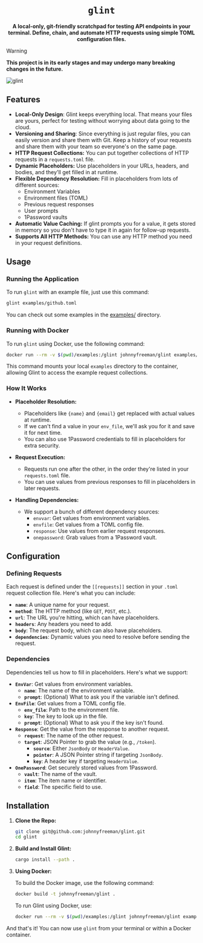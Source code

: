 <div align="center">
  <h1><code>glint</code></h1>

  <p><b>A local-only, git-friendly scratchpad for testing API endpoints in your terminal. Define, chain, and automate HTTP requests using simple TOML configuration files.</b></p>
</div>

> [!WARNING]
> **This project is in its early stages and may undergo many breaking changes in the future.**

![glint](https://github.com/user-attachments/assets/a6663c10-64a0-4e6f-ae4e-a3ac85fd2291)

## Features

- **Local-Only Design**: Glint keeps everything local. That means your files are yours, perfect for testing without worrying about data going to the cloud.
- **Versioning and Sharing**: Since everything is just regular files, you can easily version and share them with Git. Keep a history of your requests and share them with your team so everyone's on the same page.
- **HTTP Request Collections:** You can put together collections of HTTP requests in a `requests.toml` file.
- **Dynamic Placeholders:** Use placeholders in your URLs, headers, and bodies, and they'll get filled in at runtime.
- **Flexible Dependency Resolution:** Fill in placeholders from lots of different sources:
  - Environment Variables
  - Environment files (TOML)
  - Previous request responses
  - User prompts
  - 1Password vaults
- **Automatic Value Caching:** If glint prompts you for a value, it gets stored in memory so you don't have to type it in again for follow-up requests.
- **Supports All HTTP Methods:** You can use any HTTP method you need in your request definitions.

## Usage

### Running the Application

To run `glint` with an example file, just use this command:

```bash
glint examples/github.toml
```

You can check out some examples in the [examples/](examples/) directory.

### Running with Docker

To run `glint` using Docker, use the following command:

```bash
docker run --rm -v $(pwd)/examples:/glint johnnyfreeman/glint examples/github.toml
```

This command mounts your local `examples` directory to the container, allowing Glint to access the example request collections.

### How It Works

- **Placeholder Resolution:**

  - Placeholders like `{name}` and `{email}` get replaced with actual values at runtime.
  - If we can't find a value in your `env_file`, we'll ask you for it and save it for next time.
  - You can also use 1Password credentials to fill in placeholders for extra security.

- **Request Execution:**

  - Requests run one after the other, in the order they're listed in your `requests.toml` file.
  - You can use values from previous responses to fill in placeholders in later requests.

- **Handling Dependencies:**

  - We support a bunch of different dependency sources:
    - `envvar`: Get values from environment variables.
    - `envfile`: Get values from a TOML config file.
    - `response`: Use values from earlier request responses.
    - `onepassword`: Grab values from a 1Password vault.

## Configuration

### Defining Requests

Each request is defined under the `[[requests]]` section in your `.toml` request collection file. Here's what you can include:

- **`name`**: A unique name for your request.
- **`method`**: The HTTP method (like `GET`, `POST`, etc.).
- **`url`**: The URL you're hitting, which can have placeholders.
- **`headers`**: Any headers you need to add.
- **`body`**: The request body, which can also have placeholders.
- **`dependencies`**: Dynamic values you need to resolve before sending the request.

### Dependencies

Dependencies tell us how to fill in placeholders. Here's what we support:

- **`EnvVar`**: Get values from environment variables.
  - **`name`**: The name of the environment variable.
  - **`prompt`**: (Optional) What to ask you if the variable isn't defined.
- **`EnvFile`**: Get values from a TOML config file.
  - **`env_file`**: Path to the environment file.
  - **`key`**: The key to look up in the file.
  - **`prompt`**: (Optional) What to ask you if the key isn't found.
- **`Response`**: Get the value from the response to another request.
  - **`request`**: The name of the other request.
  - **`target`**: JSON Pointer to grab the value (e.g., `/token`).
    - **`source`**: Either `JsonBody` or `HeaderValue`.
    - **`pointer`**: A JSON Pointer string if targeting `JsonBody`.
    - **`key`**: A header key if targeting `HeaderValue`.
- **`OnePassword`**: Get securely stored values from 1Password.
  - **`vault`**: The name of the vault.
  - **`item`**: The item name or identifier.
  - **`field`**: The specific field to use.

## Installation

1. **Clone the Repo:**

   ```bash
   git clone git@github.com:johnnyfreeman/glint.git
   cd glint
   ```

2. **Build and Install Glint:**

   ```bash
   cargo install --path .
   ```

3. **Using Docker:**

   To build the Docker image, use the following command:

   ```bash
   docker build -t johnnyfreeman/glint .
   ```

   To run Glint using Docker, use:

   ```bash
   docker run --rm -v $(pwd)/examples:/glint johnnyfreeman/glint examples/weather.toml
   ```

And that's it! You can now use `glint` from your terminal or within a Docker container.


